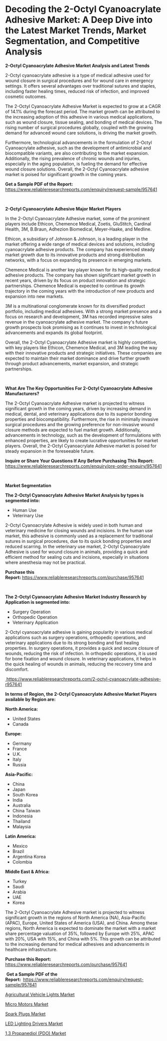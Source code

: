 <p><h1>Decoding the 2-Octyl Cyanoacrylate Adhesive Market: A Deep Dive into the Latest Market Trends, Market Segmentation, and Competitive Analysis</h1></p><p><strong>2-Octyl Cyanoacrylate Adhesive Market Analysis and Latest Trends</strong></p>
<p><p>2-Octyl cyanoacrylate adhesive is a type of medical adhesive used for wound closure in surgical procedures and for wound care in emergency settings. It offers several advantages over traditional sutures and staples, including faster healing times, reduced risk of infection, and improved cosmetic outcomes.</p><p>The 2-Octyl Cyanoacrylate Adhesive Market is expected to grow at a CAGR of 14.1% during the forecast period. The market growth can be attributed to the increasing adoption of this adhesive in various medical applications, such as wound closure, tissue sealing, and bonding of medical devices. The rising number of surgical procedures globally, coupled with the growing demand for advanced wound care solutions, is driving the market growth.</p><p>Furthermore, technological advancements in the formulation of 2-Octyl Cyanoacrylate adhesive, such as the development of antimicrobial and biocompatible variants, are also contributing to the market expansion. Additionally, the rising prevalence of chronic wounds and injuries, especially in the aging population, is fueling the demand for effective wound closure solutions. Overall, the 2-Octyl Cyanoacrylate adhesive market is poised for significant growth in the coming years.</p></p>
<p><strong>Get a Sample PDF of the Report:&nbsp;</strong> <a href="https://www.reliableresearchreports.com/enquiry/request-sample/957641">https://www.reliableresearchreports.com/enquiry/request-sample/957641</a></p>
<p>&nbsp;</p>
<p><strong>2-Octyl Cyanoacrylate Adhesive Major Market Players</strong></p>
<p><p>In the 2-Octyl Cyanoacrylate Adhesive market, some of the prominent players include Ethicon, Chemence Medical, Zoetis, GluStitch, Cardinal Health, 3M, B.Braun, Adhezion Biomedical, Meyer-Haake, and Medline.</p><p>Ethicon, a subsidiary of Johnson & Johnson, is a leading player in the market offering a wide range of medical devices and solutions, including cyanoacrylate adhesive products. The company has experienced steady market growth due to its innovative products and strong distribution networks, with a focus on expanding its presence in emerging markets.</p><p>Chemence Medical is another key player known for its high-quality medical adhesive products. The company has shown significant market growth in recent years, driven by its focus on product innovation and strategic partnerships. Chemence Medical is expected to continue its growth trajectory in the coming years with the introduction of new products and expansion into new markets.</p><p>3M is a multinational conglomerate known for its diversified product portfolio, including medical adhesives. With a strong market presence and a focus on research and development, 3M has recorded impressive sales revenue in the cyanoacrylate adhesive market. The company's future growth prospects look promising as it continues to invest in technological advancements and expands its global footprint.</p><p>Overall, the 2-Octyl Cyanoacrylate Adhesive market is highly competitive, with key players like Ethicon, Chemence Medical, and 3M leading the way with their innovative products and strategic initiatives. These companies are expected to maintain their market dominance and drive further growth through product advancements, market expansion, and strategic partnerships.</p></p>
<p>&nbsp;</p>
<p><strong>What Are The Key Opportunities For 2-Octyl Cyanoacrylate Adhesive Manufacturers?</strong></p>
<p><p>The 2-Octyl Cyanoacrylate Adhesive market is projected to witness significant growth in the coming years, driven by increasing demand in medical, dental, and veterinary applications due to its superior bonding properties and biocompatibility. Furthermore, the rise in minimally invasive surgical procedures and the growing preference for non-invasive wound closure methods are expected to fuel market growth. Additionally, advancements in technology, such as the development of formulations with enhanced properties, are likely to create lucrative opportunities for market players. Overall, the 2-Octyl Cyanoacrylate Adhesive market is poised for steady expansion in the foreseeable future.</p></p>
<p><strong>Inquire or Share Your Questions If Any Before Purchasing This Report:</strong> <a href="https://www.reliableresearchreports.com/enquiry/pre-order-enquiry/957641">https://www.reliableresearchreports.com/enquiry/pre-order-enquiry/957641</a></p>
<p>&nbsp;</p>
<p><strong>Market Segmentation</strong></p>
<p><strong>The 2-Octyl Cyanoacrylate Adhesive Market Analysis by types is segmented into:</strong></p>
<p><ul><li>Human Use</li><li>Veterinary Use</li></ul></p>
<p><p>2-Octyl Cyanoacrylate Adhesive is widely used in both human and veterinary medicine for closing wounds and incisions. In the human use market, this adhesive is commonly used as a replacement for traditional sutures in surgical procedures, due to its quick bonding properties and reduced scarring. In the veterinary use market, 2-Octyl Cyanoacrylate Adhesive is used for wound closure in animals, providing a quick and efficient method for sealing cuts and incisions, especially in situations where anesthesia may not be practical.</p></p>
<p><strong>Purchase this Report:&nbsp;</strong><a href="https://www.reliableresearchreports.com/purchase/957641">https://www.reliableresearchreports.com/purchase/957641</a></p>
<p>&nbsp;</p>
<p><strong>The 2-Octyl Cyanoacrylate Adhesive Market Industry Research by Application is segmented into:</strong></p>
<p><ul><li>Surgery Operation</li><li>Orthopedic Operation</li><li>Veterinary Application</li></ul></p>
<p><p>2-Octyl cyanoacrylate adhesive is gaining popularity in various medical applications such as surgery operations, orthopedic operations, and veterinary applications due to its strong bonding and fast healing properties. In surgery operations, it provides a quick and secure closure of wounds, reducing the risk of infection. In orthopedic operations, it is used for bone fixation and wound closure. In veterinary applications, it helps in the quick healing of wounds in animals, reducing the recovery time and discomfort.</p></p>
<p><a href="https://www.reliableresearchreports.com/2-octyl-cyanoacrylate-adhesive-r957641">&nbsp;https://www.reliableresearchreports.com/2-octyl-cyanoacrylate-adhesive-r957641</a></p>
<p><strong>In terms of Region, the 2-Octyl Cyanoacrylate Adhesive Market Players available by Region are:</strong></p>
<p>
    <p> <strong> North America: </strong>
        <ul>
            <li>United States</li>
            <li>Canada</li>
        </ul>
        </p> 
    <p> <strong> Europe: </strong>
        <ul>
            <li>Germany</li>
            <li>France</li>
            <li>U.K.</li>
            <li>Italy</li>
            <li>Russia</li>
        </ul>
        </p> 
    <p> <strong> Asia-Pacific: </strong>
        <ul>
            <li>China</li>
            <li>Japan</li>
            <li>South Korea</li>
            <li>India</li>
            <li>Australia</li>
            <li>China Taiwan</li>
            <li>Indonesia</li>
            <li>Thailand</li>
            <li>Malaysia</li>
        </ul>
        </p> 
    <p> <strong> Latin America: </strong>
        <ul>
            <li>Mexico</li>
            <li>Brazil</li>
            <li>Argentina Korea</li>
            <li>Colombia</li>
        </ul>
        </p> 
    <p> <strong> Middle East & Africa: </strong>
        <ul>
            <li>Turkey</li>
            <li>Saudi</li>
            <li>Arabia</li>
            <li>UAE</li>
            <li>Korea</li>
        </ul>
    </p>
    </p>
<p><p>The 2-Octyl Cyanoacrylate Adhesive market is projected to witness significant growth in the regions of North America (NA), Asia-Pacific (APAC), Europe, United States of America (USA), and China. Among these regions, North America is expected to dominate the market with a market share percentage valuation of 35%, followed by Europe with 25%, APAC with 20%, USA with 15%, and China with 5%. This growth can be attributed to the increasing demand for medical adhesives and advancements in healthcare infrastructure.</p></p>
<p><strong>Purchase this Report: </strong><a href="https://www.reliableresearchreports.com/purchase/957641">https://www.reliableresearchreports.com/purchase/957641</a></p>
<p>&nbsp;<strong>Get a Sample PDF of the Report:&nbsp;&nbsp;</strong><a href="https://www.reliableresearchreports.com/enquiry/request-sample/957641">https://www.reliableresearchreports.com/enquiry/request-sample/957641</a></p>
<p><strong></strong></p>
<p><p><a href="https://github.com/RickHolmes3/Market-Research-Report-List-6/blob/main/agricultural-vehicle-lights-market.md">Agricultural Vehicle Lights Market</a></p><p><a href="https://issuu.com/reportprime-2/docs/micro-motors-market-size-2030.pptx_cc0074e0ae0d3c">Micro Motors Market</a></p><p><a href="https://github.com/Krish2023na/Market-Research-Report-List-6/blob/main/spark-plugs-market.md">Spark Plugs Market</a></p><p><a href="https://issuu.com/reportprime-2/docs/led-lighting-drivers-market-size-20_077e04454ec10e">LED Lighting Drivers Market</a></p><p><a href="https://github.com/bmorecock/Market-Research-Report-List-5/blob/main/13-propanediol-pdo-market.md">1,3 Propanediol (PDO) Market</a></p></p>